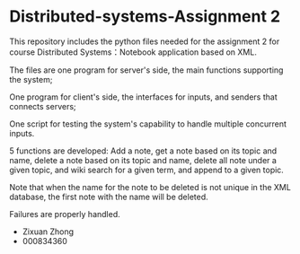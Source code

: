 # Distributed-systems-Assignment 2

This repository includes the python files needed for the assignment 2 for course Distributed Systems：Notebook application based on XML.

The files are one program for server's side, the main functions supporting the system;

One program for client's side, the interfaces for inputs, and senders that connects servers;

One script for testing the system's capability to handle multiple concurrent inputs.

5 functions are developed: Add a note, get a note based on its topic and name, delete a note based on its topic and name, delete all note under a given topic, and wiki search for a given term, and append to a given topic.

Note that when the name for the note to be deleted is not unique in the XML database, the first note with the name will be deleted.

Failures are properly handled.

- Zixuan Zhong
- 000834360

